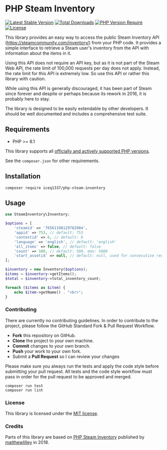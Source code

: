 # PHP Steam Inventory
[![Latest Stable Version](http://poser.pugx.org/iceq1337/steam-inventory-api/v?style=flat-square)](https://packagist.org/packages/iceq1337/steam-inventory-api) [![Total Downloads](http://poser.pugx.org/iceq1337/steam-inventory-api/downloads?style=flat-square)](https://packagist.org/packages/iceq1337/steam-inventory-api) [![PHP Version Require](http://poser.pugx.org/iceq1337/steam-inventory-api/require/php?style=flat-square)](https://packagist.org/packages/iceq1337/steam-inventory-api) [![License](http://poser.pugx.org/iceq1337/steam-inventory-api/license?style=flat-square)](https://packagist.org/packages/iceq1337/steam-inventory-api)

This library provides an easy way to access the public Steam Inventory API (https://steamcommunity.com/inventory/) from your PHP code. It provides a simple interface to retrieve a Steam user's inventory from the API with information about the items in it.  

Using this API does not require an API key, but as it is not part of the Steam Web API, the rate limit of 100,000 requests per day does not apply. Instead, the rate limit for this API is extremely low. So use this API or rather this library with caution.  

While using this API is generally discouraged, it has been part of Steam since forever and despite or perhaps because its rework in 2016, it is probably here to stay.  

The library is designed to be easily extendable by other developers. It should be well documented and includes a comprehensive test suite.  

## Requirements
* PHP >= 8.1 

This library supports all [officially and actively supported PHP versions](https://www.php.net/supported-versions.php).

See the ``composer.json`` for other requirements.  

## Installation
```shell
composer require iceq1337/php-steam-inventory
```

## Usage
```PHP
use SteamInventory\Inventory;

$options = [
    'steamid' => '76561198129782984',
    'appid' => 753, // default: 753
    'contextid' => 6, // default: 6
    'language' => 'english', // default: 'english'
    'all_items' => false, // default: false
    'count' => 100, // default: 500, max: 5000
    'start_assetid' => null, // default: null, used for consecutive requests
];

$inventory = new Inventory($options);
$items = $inventory->getItems();
$total = $inventory->total_inventory_count;

foreach ($items as $item) {
    echo $item->getName() . "<br>";
}
```

### Contributing
There are currently no contributing guidelines. In order to contribute to the project, please follow the GitHub Standard Fork & Pull Request Workflow.

- **Fork** this repository on GitHub.
- **Clone** the project to your own machine.
- **Commit** changes to your own branch.
- **Push** your work to your own fork.
- Submit a **Pull Request** so I can review your changes

Please make sure you always run the tests and apply the code style before submitting your pull request. All tests and the code style workflow must pass in order for the pull request to be approved and merged.  

```shell
composer run test
composer run lint
```

### License
This library is licensed under the [MIT license](https://github.com/IceQ1337/php-steam-inventory/blob/master/LICENSE).  

### Credits
Parts of this library are based on [PHP Steam Inventory](https://github.com/matthewlilley/php-steam-inventory) published by [matthewlilley](https://github.com/matthewlilley) in 2018.